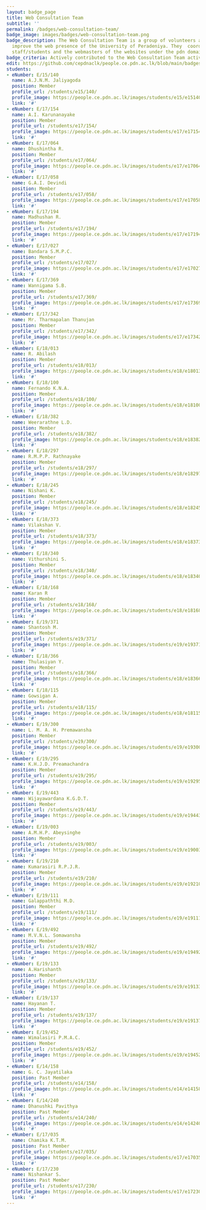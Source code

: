 ```yaml
---
layout: badge_page
title: Web Consultation Team
subtitle: ''
permalink: /badges/web-consultation-team/
badge_image: images/badges/web-consultation-team.png
badge_description: The Web Consultation Team is a group of volunteers assisting to
  improve the web presence of the University of Peradeniya. They  coordinate between
  staff/students and the webmasters of the websites under the pdn domain.
badge_criteria: Actively contributed to the Web Consultation Team activities
edit: https://github.com/cepdnaclk/people.ce.pdn.ac.lk/blob/main/badges/web-consultation-team
students:
- eNumber: E/15/140
  name: A.J.N.M. Jaliyagoda
  position: Member
  profile_url: /students/e15/140/
  profile_image: https://people.ce.pdn.ac.lk/images/students/e15/e15140.jpg
  link: '#'
- eNumber: E/17/154
  name: A.I. Karunanayake
  position: Member
  profile_url: /students/e17/154/
  profile_image: https://people.ce.pdn.ac.lk/images/students/e17/e17154.jpg
  link: '#'
- eNumber: E/17/064
  name: Dhushintha R.
  position: Member
  profile_url: /students/e17/064/
  profile_image: https://people.ce.pdn.ac.lk/images/students/e17/e17064.jpg
  link: '#'
- eNumber: E/17/058
  name: G.A.I. Devindi
  position: Member
  profile_url: /students/e17/058/
  profile_image: https://people.ce.pdn.ac.lk/images/students/e17/e17058.jpg
  link: '#'
- eNumber: E/17/194
  name: Madhushan R.
  position: Member
  profile_url: /students/e17/194/
  profile_image: https://people.ce.pdn.ac.lk/images/students/e17/e17194.jpg
  link: '#'
- eNumber: E/17/027
  name: Bandara S.M.P.C.
  position: Member
  profile_url: /students/e17/027/
  profile_image: https://people.ce.pdn.ac.lk/images/students/e17/e17027.jpg
  link: '#'
- eNumber: E/17/369
  name: Wannigama S.B.
  position: Member
  profile_url: /students/e17/369/
  profile_image: https://people.ce.pdn.ac.lk/images/students/e17/e17369.jpg
  link: '#'
- eNumber: E/17/342
  name: Mr. Tharmapalan Thanujan
  position: Member
  profile_url: /students/e17/342/
  profile_image: https://people.ce.pdn.ac.lk/images/students/e17/e17342.jpg
  link: '#'
- eNumber: E/18/013
  name: R. Abilash
  position: Member
  profile_url: /students/e18/013/
  profile_image: https://people.ce.pdn.ac.lk/images/students/e18/e18013.jpg
  link: '#'
- eNumber: E/18/100
  name: Fernando K.N.A.
  position: Member
  profile_url: /students/e18/100/
  profile_image: https://people.ce.pdn.ac.lk/images/students/e18/e18100.jpg
  link: '#'
- eNumber: E/18/382
  name: Weerarathne L.D.
  position: Member
  profile_url: /students/e18/382/
  profile_image: https://people.ce.pdn.ac.lk/images/students/e18/e18382.jpg
  link: '#'
- eNumber: E/18/297
  name: R.M.P.P. Rathnayake
  position: Member
  profile_url: /students/e18/297/
  profile_image: https://people.ce.pdn.ac.lk/images/students/e18/e18297.jpg
  link: '#'
- eNumber: E/18/245
  name: Nishani K.
  position: Member
  profile_url: /students/e18/245/
  profile_image: https://people.ce.pdn.ac.lk/images/students/e18/e18245.jpg
  link: '#'
- eNumber: E/18/373
  name: Vilakshan V.
  position: Member
  profile_url: /students/e18/373/
  profile_image: https://people.ce.pdn.ac.lk/images/students/e18/e18373.jpg
  link: '#'
- eNumber: E/18/340
  name: Vithurshini S.
  position: Member
  profile_url: /students/e18/340/
  profile_image: https://people.ce.pdn.ac.lk/images/students/e18/e18340.jpg
  link: '#'
- eNumber: E/18/168
  name: Karan R
  position: Member
  profile_url: /students/e18/168/
  profile_image: https://people.ce.pdn.ac.lk/images/students/e18/e18168.jpg
  link: '#'
- eNumber: E/19/371
  name: Shantosh M.
  position: Member
  profile_url: /students/e19/371/
  profile_image: https://people.ce.pdn.ac.lk/images/students/e19/e19371.jpg
  link: '#'
- eNumber: E/18/366
  name: Thulasiyan Y.
  position: Member
  profile_url: /students/e18/366/
  profile_image: https://people.ce.pdn.ac.lk/images/students/e18/e18366.jpg
  link: '#'
- eNumber: E/18/115
  name: Gowsigan A.
  position: Member
  profile_url: /students/e18/115/
  profile_image: https://people.ce.pdn.ac.lk/images/students/e18/e18115.jpg
  link: '#'
- eNumber: E/19/300
  name: L. M. A. H. Premawansha
  position: Member
  profile_url: /students/e19/300/
  profile_image: https://people.ce.pdn.ac.lk/images/students/e19/e19300.jpg
  link: '#'
- eNumber: E/19/295
  name: K.H.J.D. Preamachandra
  position: Member
  profile_url: /students/e19/295/
  profile_image: https://people.ce.pdn.ac.lk/images/students/e19/e19295.jpg
  link: '#'
- eNumber: E/19/443
  name: Wijayawardana K.G.D.T.
  position: Member
  profile_url: /students/e19/443/
  profile_image: https://people.ce.pdn.ac.lk/images/students/e19/e19443.jpg
  link: '#'
- eNumber: E/19/003
  name: A.M.H.P. Abeysinghe
  position: Member
  profile_url: /students/e19/003/
  profile_image: https://people.ce.pdn.ac.lk/images/students/e19/e19003.jpg
  link: '#'
- eNumber: E/19/210
  name: Kumarasiri R.P.J.R.
  position: Member
  profile_url: /students/e19/210/
  profile_image: https://people.ce.pdn.ac.lk/images/students/e19/e19210.jpg
  link: '#'
- eNumber: E/19/111
  name: Galappaththi M.D.
  position: Member
  profile_url: /students/e19/111/
  profile_image: https://people.ce.pdn.ac.lk/images/students/e19/e19111.jpg
  link: '#'
- eNumber: E/19/492
  name: M.V.N.L. Somawansha
  position: Member
  profile_url: /students/e19/492/
  profile_image: https://people.ce.pdn.ac.lk/images/students/e19/e19492.jpg
  link: '#'
- eNumber: E/19/133
  name: A.Harishanth
  position: Member
  profile_url: /students/e19/133/
  profile_image: https://people.ce.pdn.ac.lk/images/students/e19/e19133.jpg
  link: '#'
- eNumber: E/19/137
  name: Hayanan T.
  position: Member
  profile_url: /students/e19/137/
  profile_image: https://people.ce.pdn.ac.lk/images/students/e19/e19137.jpg
  link: '#'
- eNumber: E/19/452
  name: Wimalasiri P.M.A.C.
  position: Member
  profile_url: /students/e19/452/
  profile_image: https://people.ce.pdn.ac.lk/images/students/e19/e19452.jpg
  link: '#'
- eNumber: E/14/158
  name: G. C. Jayatilaka
  position: Past Member
  profile_url: /students/e14/158/
  profile_image: https://people.ce.pdn.ac.lk/images/students/e14/e14158.jpg
  link: '#'
- eNumber: E/14/240
  name: Dhanushki Pavithya
  position: Past Member
  profile_url: /students/e14/240/
  profile_image: https://people.ce.pdn.ac.lk/images/students/e14/e14240.jpg
  link: '#'
- eNumber: E/17/035
  name: Chamika K.T.M.
  position: Past Member
  profile_url: /students/e17/035/
  profile_image: https://people.ce.pdn.ac.lk/images/students/e17/e17035.jpg
  link: '#'
- eNumber: E/17/230
  name: Nishankar S.
  position: Past Member
  profile_url: /students/e17/230/
  profile_image: https://people.ce.pdn.ac.lk/images/students/e17/e17230.jpg
  link: '#'
---
```

